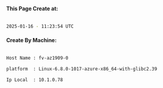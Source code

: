 
   
#### This Page Create at:

```bash

2025-01-16 - 11:23:54 UTC

```

#### Create By Machine:

```bash

Host Name : fv-az1909-0

platform  : Linux-6.8.0-1017-azure-x86_64-with-glibc2.39

Ip Local  : 10.1.0.78

```


